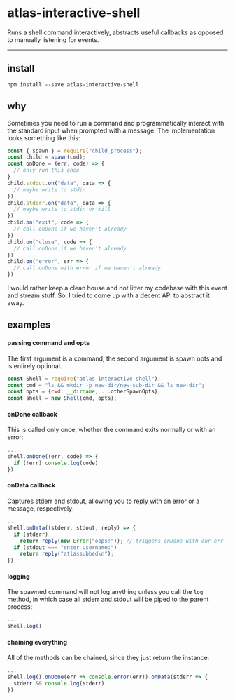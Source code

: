 # atlas-interactive-shell

Runs a shell command interactively, abstracts useful callbacks as opposed to manually listening for events.

---

## install

```
npm install --save atlas-interactive-shell
```

## why

Sometimes you need to run a command and programmatically interact with the standard input when prompted with a message. The implementation looks something like this:

```javascript
const { spawn } = require("child_process");
const child = spawn(cmd);
const onDone = (err, code) => {
  // only run this once
}
child.stdout.on("data", data => {
  // maybe write to stdin
})
child.stderr.on("data", data => {
  // maybe write to stdin or kill
})
child.on("exit", code => {
  // call onDone if we haven't already
})
child.on("close", code => {
  // call onDone if we haven't already
})
child.on("error", err => {
  // call onDone with error if we haven't already
})
```

I would rather keep a clean house and not litter my codebase with this event and stream stuff. So, I tried to come up with a decent API to abstract it away.

## examples

#### passing command and opts

The first argument is a command, the second argument is spawn opts and is entirely optional.

```javascript
const Shell = require("atlas-interactive-shell");
const cmd = "ls && mkdir -p new-dir/new-sub-dir && ls new-dir";
const opts = {cwd: __dirname, ...otherSpawnOpts};
const shell = new Shell(cmd, opts);
```

#### onDone callback

This is called only once, whether the command exits normally or with an error:

```javascript
...
shell.onDone((err, code) => {
  if (!err) console.log(code)
})
```

#### onData callback

Captures stderr and stdout, allowing you to reply with an error or a message, respectively:

```javascript
...
shell.onData((stderr, stdout, reply) => {
  if (stderr) 
    return reply(new Error("oops!")); // triggers onDone with our err
  if (stdout === "enter username:")
    return reply("atlassubbed\n");
})
```

#### logging

The spawned command will not log anything unless you call the `log` method, in which case all stderr and stdout will be piped to the parent process:

```javascript
...
shell.log()
```

#### chaining everything

All of the methods can be chained, since they just return the instance:

```javascript
...
shell.log().onDone(err => console.error(err)).onData(stderr => {
  stderr && console.log(stderr)
})
```
